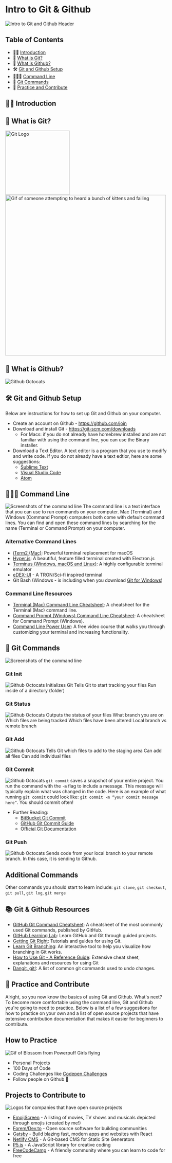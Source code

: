 # Intro to Git & Github

![Intro to Git and Github Header](imgs/header.png)

## Table of Contents
* 👋🏾 [Introduction](#introduction)
* 🤔 [What is Git?](#what-is-git)
* 🧐 [What is Github?](#what-is-github)
* 🛠 [Git and Github Setup](#git-and-github-setup)
* 👩🏾‍💻 [Command Line](#command-line)
* 🦄 [Git Commands](#git-commands)
* 🥳 [Practice and Contribute](#practice-and-contribute)

## 👋🏾 Introduction

## 🤔 What is Git?

<img src="imgs/git-logo.png" alt="Git Logo" width="200">
<img src="imgs/hearding-cats.gif" alt="Gif of someone attempting to heard a bunch of kittens and failing" width="500">

## 🧐 What is Github?

![Github Octocats](imgs/github-header.png)

## 🛠 Git and Github Setup
Below are instructions for how to set up Git and Github on your computer.

* Create an account on Github - https://github.com/join
* Download and install Git - https://git-scm.com/downloads
  * For Macs: if you do not already have homebrew installed and are not familiar with using the command line, you can use the Binary installer.
* Download a Text Editor. A text editor is a program that you use to modify and write code. If you do not already have a text edtior, here are some suggestions: 
  *  [Sublime Text](https://www.sublimetext.com/)
  *  [Visual Studio Code](https://code.visualstudio.com/)
  *  [Atom](https://atom.io/)

## 👩🏾‍💻 Command Line
![Screenshots of the command line](imgs/command-line-header.png)
The command line is a text interface that you can use to run commands on your computer. Mac (Terminal) and Windows (Command Prompt) computers both come with default command lines. You can find and open these command lines by searching for the name (Terminal or Command Prompt) on your computer. 

### Alternative Command Lines
* [iTerm2 (Mac)](https://iterm2.com/): Powerful terminal replacement for macOS
* [Hyper.js](https://hyper.is/): A beautiful, feature filled terminal created with Electron.js
* [Terminus (Windows, macOS and Linux)](https://eugeny.github.io/terminus/): A highly configurable terminal emulator
* [eDEX-UI](https://github.com/GitSquared/edex-ui) - A TRON/Sci-fi inspired terminal
* Git Bash (Windows - is including when you download [Git for Windows](https://git-scm.com/downloads)) 

### Command Line Resources
* [Terminal (Mac) Command Line Cheatsheet](https://github.com/0nn0/terminal-mac-cheatsheet): A cheatsheet for the Terminal (Mac) command line.
* [Command Prompt (Windows) Command Line Cheatsheet](http://www.cs.columbia.edu/~sedwards/classes/2015/1102-fall/Command%20Prompt%20Cheatsheet.pdf): A cheatsheet for Command Prompt (Windows).
* [Command Line Power User](https://wesbos.com/command-line-video-tutorials/): A free video course that walks you through customizing your terminal and increasing functionality.

## 🦄 Git Commands
![Screenshots of the command line](imgs/git-command-header.png)

### Git Init
![Github Octocats](imgs/git-init.png)
Initializes Git
Tells Git to start tracking your files
Run inside of a directory (folder)

### Git Status
![Github Octocats](imgs/git-status.png)
Outputs the status of your files
What branch you are on
Which files are being tracked
Which files have been altered
Local branch vs remote branch

### Git Add
![Github Octocats](imgs/git-add.png)
Tells Git which files to add to the staging area
Can add all files
Can add individual files

### Git Commit
![Github Octocats](imgs/git-commit.png)
```git commit``` saves a snapshot of your entire project. You run the command with the `-m` flag to include a message. This message will typically explain what was changed in the code. Here is an example of what running ```git commit``` could look like: ```git commit -m “your commit message here”```. You should commit often!
* Further Reading:
  * [BitBucket Git Commit](https://www.atlassian.com/git/tutorials/saving-changes/git-commit)
  * [GitHub Git Commit Guide](https://github.com/git-guides/git-commit)
  * [Official Git Documentation](https://git-scm.com/docs/git-commit)

### Git Push
![Github Octocats](imgs/git-push.png)
Sends code from your local branch to your remote branch. In this case, it is sending to Github.

## Additional Commands
Other commands you should start to learn include: ```git clone```, ```git checkout```, ```git pull```, ```git log```, ```git merge```

## 📚 Git & Github Resources
- [GitHub Git Command Cheatsheet](https://github.github.com/training-kit/downloads/github-git-cheat-sheet.pdf): A cheatsheet of the most commonly used Git commands, published by GitHub.
- [GitHub Learning Lab](https://lab.github.com/): Learn GitHub and Git through guided projects.
- [Getting Git Right](https://www.atlassian.com/git): Tutorials and guides for using Git.
- [Learn Git Branching](https://learngitbranching.js.org/): An interactive tool to help you visualize how branching in Git works.
- [How to Use Git - A Reference Guide](https://dev.to/digitalocean/how-to-use-git-a-reference-guide-6b6): Extensive cheat sheet, explanations and resources for using Git
- [Dangit, git!](https://dangitgit.com/): A list of common git commands used to undo changes.

## 🥳 Practice and Contribute
Alright, so you now know the basics of using Git and Github. What's next? To become more comfortable using the command line, Git and Github you're going to need to practice. Below is a list of a few suggestions for how to practice on your own and a list of open source projects that have extensive contribution documentation that makes it easier for beginners to contribute. 

## How to Practice
![Gif of Blossom from Powerpuff Girls flying](imgs/blossom-go.gif)
- Personal Projects
- 100 Days of Code
- Coding Challenges like [Codepen Challenges](https://codepen.io/challenges)
- Follow people on Github 👀

## Projects to Contribute to
![Logos for companies that have open source projects](imgs/contribute-header.png)

- [EmojiScreen](https://github.com/brittanyrw/emojiscreen) - A listing of movies, TV shows and musicals depicted through emojis (created by me!)
- [Forem/Dev.to](https://docs.forem.com/contributing/forem/) - Open source software for building communities
- [Gatsby](https://www.gatsbyjs.com/contributing/) - Build blazing fast, modern apps and websites with React
- [Netlify CMS](https://github.com/netlify/netlify-cms/blob/master/CONTRIBUTING.md) - A Git-based CMS for Static Site Generators
- [P5.js](https://p5js.org/contributor-docs/#/) - A JavaScript library for creative coding
- [FreeCodeCamp](https://contribute.freecodecamp.org/#/index) - A friendly community where you can learn to code for free

